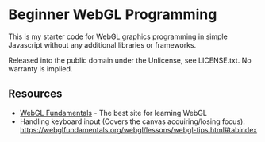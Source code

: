 # Beginner WebGL Programming

This is my starter code for WebGL graphics programming in simple Javascript without any additional libraries or frameworks.

Released into the public domain under the Unlicense, see LICENSE.txt. No warranty is implied.

## Resources

* [WebGL Fundamentals](https://webglfundamentals.org/) - The best site for learning WebGL
* Handling keyboard input (Covers the canvas acquiring/losing focus): https://webglfundamentals.org/webgl/lessons/webgl-tips.html#tabindex